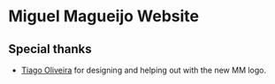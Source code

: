 # Miguel Magueijo Website

## Special thanks
- [Tiago Oliveira](https://www.behance.net/BlkouTT) for designing and helping out with the new MM logo.